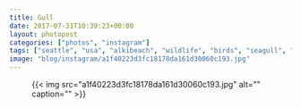 ```yaml
---
title: Gull
date: 2017-07-31T10:39:23+00:00
layout: photopost
categories: ["photos", "instagram"]
tags: ["seattle", "usa", "alkibeach", "wildlife", "birds", "seagull", "beach", "sand", "sea", "waves"]
image: "blog/instagram/a1f40223d3fc18178da161d30060c193.jpg"
---
```


<figure class="photo photo--square">
  {{< img src="a1f40223d3fc18178da161d30060c193.jpg" alt="" caption="" >}}

</figure>


